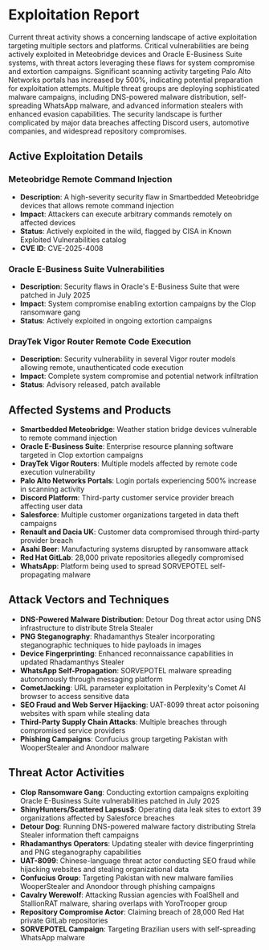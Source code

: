 # Exploitation Report

Current threat activity shows a concerning landscape of active exploitation targeting multiple sectors and platforms. Critical vulnerabilities are being actively exploited in Meteobridge devices and Oracle E-Business Suite systems, with threat actors leveraging these flaws for system compromise and extortion campaigns. Significant scanning activity targeting Palo Alto Networks portals has increased by 500%, indicating potential preparation for exploitation attempts. Multiple threat groups are deploying sophisticated malware campaigns, including DNS-powered malware distribution, self-spreading WhatsApp malware, and advanced information stealers with enhanced evasion capabilities. The security landscape is further complicated by major data breaches affecting Discord users, automotive companies, and widespread repository compromises.

## Active Exploitation Details

### Meteobridge Remote Command Injection
- **Description**: A high-severity security flaw in Smartbedded Meteobridge devices that allows remote command injection
- **Impact**: Attackers can execute arbitrary commands remotely on affected devices
- **Status**: Actively exploited in the wild, flagged by CISA in Known Exploited Vulnerabilities catalog
- **CVE ID**: CVE-2025-4008

### Oracle E-Business Suite Vulnerabilities
- **Description**: Security flaws in Oracle's E-Business Suite that were patched in July 2025
- **Impact**: System compromise enabling extortion campaigns by the Clop ransomware gang
- **Status**: Actively exploited in ongoing extortion campaigns

### DrayTek Vigor Router Remote Code Execution
- **Description**: Security vulnerability in several Vigor router models allowing remote, unauthenticated code execution
- **Impact**: Complete system compromise and potential network infiltration
- **Status**: Advisory released, patch available

## Affected Systems and Products

- **Smartbedded Meteobridge**: Weather station bridge devices vulnerable to remote command injection
- **Oracle E-Business Suite**: Enterprise resource planning software targeted in Clop extortion campaigns
- **DrayTek Vigor Routers**: Multiple models affected by remote code execution vulnerability
- **Palo Alto Networks Portals**: Login portals experiencing 500% increase in scanning activity
- **Discord Platform**: Third-party customer service provider breach affecting user data
- **Salesforce**: Multiple customer organizations targeted in data theft campaigns
- **Renault and Dacia UK**: Customer data compromised through third-party provider breach
- **Asahi Beer**: Manufacturing systems disrupted by ransomware attack
- **Red Hat GitLab**: 28,000 private repositories allegedly compromised
- **WhatsApp**: Platform being used to spread SORVEPOTEL self-propagating malware

## Attack Vectors and Techniques

- **DNS-Powered Malware Distribution**: Detour Dog threat actor using DNS infrastructure to distribute Strela Stealer
- **PNG Steganography**: Rhadamanthys Stealer incorporating steganographic techniques to hide payloads in images
- **Device Fingerprinting**: Enhanced reconnaissance capabilities in updated Rhadamanthys Stealer
- **WhatsApp Self-Propagation**: SORVEPOTEL malware spreading autonomously through messaging platform
- **CometJacking**: URL parameter exploitation in Perplexity's Comet AI browser to access sensitive data
- **SEO Fraud and Web Server Hijacking**: UAT-8099 threat actor poisoning websites with spam while stealing data
- **Third-Party Supply Chain Attacks**: Multiple breaches through compromised service providers
- **Phishing Campaigns**: Confucius group targeting Pakistan with WooperStealer and Anondoor malware

## Threat Actor Activities

- **Clop Ransomware Gang**: Conducting extortion campaigns exploiting Oracle E-Business Suite vulnerabilities patched in July 2025
- **ShinyHunters/Scattered Lapsus$**: Operating data leak sites to extort 39 organizations affected by Salesforce breaches
- **Detour Dog**: Running DNS-powered malware factory distributing Strela Stealer information theft campaigns
- **Rhadamanthys Operators**: Updating stealer with device fingerprinting and PNG steganography capabilities
- **UAT-8099**: Chinese-language threat actor conducting SEO fraud while hijacking websites and stealing organizational data
- **Confucius Group**: Targeting Pakistan with new malware families WooperStealer and Anondoor through phishing campaigns
- **Cavalry Werewolf**: Attacking Russian agencies with FoalShell and StallionRAT malware, sharing overlaps with YoroTrooper group
- **Repository Compromise Actor**: Claiming breach of 28,000 Red Hat private GitLab repositories
- **SORVEPOTEL Campaign**: Targeting Brazilian users with self-spreading WhatsApp malware